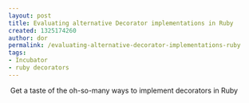 ```yaml
---
layout: post
title: Evaluating alternative Decorator implementations in Ruby
created: 1325174260
author: dor
permalink: /evaluating-alternative-decorator-implementations-ruby
tags:
- Incubator
- ruby decorators
---
```

<p>&nbsp;Get a taste of the oh-so-many ways to implement decorators in Ruby</p>
